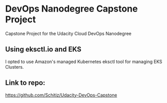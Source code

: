 # DevOps Nanodegree Capstone Project
Capstone Project for the Udacity Cloud DevOps Nanodegree

## Using eksctl.io and EKS
I opted to use Amazon's managed Kubernetes eksctl tool for managing EKS Clusters. 

## Link to repo:
https://github.com/Schitiz/Udacity-DevOps-Capstone